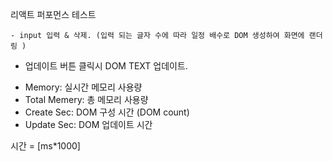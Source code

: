 리액트 퍼포먼스 테스트

 	- input 입력 & 삭제. (입력 되는 글자 수에 따라 일정 배수로 DOM 생성하여 화면에 랜더링 )
  - 업데이트 버튼 클릭시 DOM TEXT 업데이트. 
  
  
  * Memory: 실시간 메모리 사용량
  * Total Memery: 총 메모리 사용량
  * Create Sec: DOM 구성 시간  (DOM count)  
  * Update Sec: DOM 업데이트 시간 
  
  시간 = [ms*1000]
